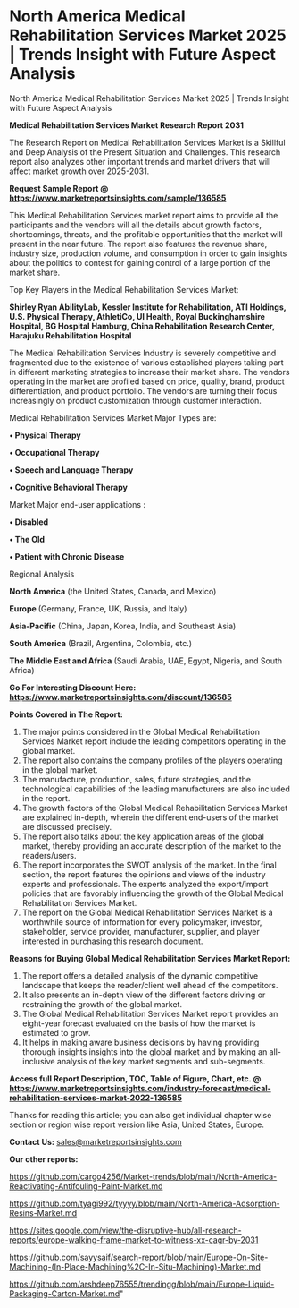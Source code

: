 # North America Medical Rehabilitation Services Market 2025 | Trends Insight with Future Aspect Analysis
North America Medical Rehabilitation Services Market 2025 | Trends Insight with Future Aspect Analysis

<strong>Medical Rehabilitation Services Market Research Report 2031</strong>

The Research Report on Medical Rehabilitation Services Market is a Skillful and Deep Analysis of the Present Situation and Challenges. This research report also analyzes other important trends and market drivers that will affect market growth over 2025-2031.

<strong>Request Sample Report @ <a href=https://www.marketreportsinsights.com/sample/136585>https://www.marketreportsinsights.com/sample/136585</a></strong>

This Medical Rehabilitation Services market report aims to provide all the participants and the vendors will all the details about growth factors, shortcomings, threats, and the profitable opportunities that the market will present in the near future. The report also features the revenue share, industry size, production volume, and consumption in order to gain insights about the politics to contest for gaining control of a large portion of the market share.

Top Key Players in the Medical Rehabilitation Services Market:

<strong>Shirley Ryan AbilityLab, Kessler Institute for Rehabilitation, ATI Holdings, U.S. Physical Therapy, AthletiCo, UI Health, Royal Buckinghamshire Hospital, BG Hospital Hamburg, China Rehabilitation Research Center, Harajuku Rehabilitation Hospital</strong>

The Medical Rehabilitation Services Industry is severely competitive and fragmented due to the existence of various established players taking part in different marketing strategies to increase their market share. The vendors operating in the market are profiled based on price, quality, brand, product differentiation, and product portfolio. The vendors are turning their focus increasingly on product customization through customer interaction.

Medical Rehabilitation Services Market Major Types are:

<strong>• Physical Therapy

• Occupational Therapy

• Speech and Language Therapy

• Cognitive Behavioral Therapy</strong>

Market Major end-user applications :

<strong>• Disabled

• The Old

• Patient with Chronic Disease</strong>

Regional Analysis

</u><strong><b>North America</b></strong> (the United States, Canada, and Mexico)

<strong><b>Europe </b></strong>(Germany, France, UK, Russia, and Italy)

<strong><b>Asia-Pacific</b></strong> (China, Japan, Korea, India, and Southeast Asia)

<strong><b>South America</b></strong> (Brazil, Argentina, Colombia, etc.)

<strong><b>The Middle East and Africa</b></strong> (Saudi Arabia, UAE, Egypt, Nigeria, and South Africa)

<strong>Go For Interesting Discount Here: <a href=https://www.marketreportsinsights.com/discount/136585>https://www.marketreportsinsights.com/discount/136585</a></strong>

<strong>Points Covered in The Report:</strong>
<ol>
  <li>The major points considered in the Global Medical Rehabilitation Services Market report include the leading competitors operating in the global market.</li>
  <li>The report also contains the company profiles of the players operating in the global market.</li>
  <li>The manufacture, production, sales, future strategies, and the technological capabilities of the leading manufacturers are also included in the report.</li>
  <li>The growth factors of the Global Medical Rehabilitation Services Market are explained in-depth, wherein the different end-users of the market are discussed precisely.</li>
  <li>The report also talks about the key application areas of the global market, thereby providing an accurate description of the market to the readers/users.</li>
  <li>The report incorporates the SWOT analysis of the market. In the final section, the report features the opinions and views of the industry experts and professionals. The experts analyzed the export/import policies that are favorably influencing the growth of the Global Medical Rehabilitation Services Market.</li>
  <li>The report on the Global Medical Rehabilitation Services Market is a worthwhile source of information for every policymaker, investor, stakeholder, service provider, manufacturer, supplier, and player interested in purchasing this research document.</li>
</ol>
<strong>Reasons for Buying Global Medical Rehabilitation Services Market Report:</strong>

<ol>
  <li>The report offers a detailed analysis of the dynamic competitive landscape that keeps the reader/client well ahead of the competitors.</li>
  <li>It also presents an in-depth view of the different factors driving or restraining the growth of the global market.</li>
  <li>The Global Medical Rehabilitation Services Market report provides an eight-year forecast evaluated on the basis of how the market is estimated to grow.</li>
  <li>It helps in making aware business decisions by having providing thorough insights insights into the global market and by making an all-inclusive analysis of the key market segments and sub-segments.</li>
</ol>
<strong>Access full Report Description, TOC, Table of Figure, Chart, etc. @ <a href=https://www.marketreportsinsights.com/industry-forecast/medical-rehabilitation-services-market-2022-136585>https://www.marketreportsinsights.com/industry-forecast/medical-rehabilitation-services-market-2022-136585</a></strong>


Thanks for reading this article; you can also get individual chapter wise section or region wise report version like Asia, United States, Europe.

<strong>Contact Us:</strong>
sales@marketreportsinsights.com

<strong>Our other reports:</strong>

<a href=https://github.com/cargo4256/Market-trends/blob/main/North-America-Reactivating-Antifouling-Paint-Market.md>https://github.com/cargo4256/Market-trends/blob/main/North-America-Reactivating-Antifouling-Paint-Market.md</a>

<a href=https://github.com/tyagi992/tyyyy/blob/main/North-America-Adsorption-Resins-Market.md>https://github.com/tyagi992/tyyyy/blob/main/North-America-Adsorption-Resins-Market.md</a>

<a href=https://sites.google.com/view/the-disruptive-hub/all-research-reports/europe-walking-frame-market-to-witness-xx-cagr-by-2031>https://sites.google.com/view/the-disruptive-hub/all-research-reports/europe-walking-frame-market-to-witness-xx-cagr-by-2031</a>

<a href=https://github.com/sayysaif/search-report/blob/main/Europe-On-Site-Machining-(In-Place-Machining%2C-In-Situ-Machining)-Market.md>https://github.com/sayysaif/search-report/blob/main/Europe-On-Site-Machining-(In-Place-Machining%2C-In-Situ-Machining)-Market.md</a>

<a href=https://github.com/arshdeep76555/trendingg/blob/main/Europe-Liquid-Packaging-Carton-Market.md>https://github.com/arshdeep76555/trendingg/blob/main/Europe-Liquid-Packaging-Carton-Market.md</a>"
